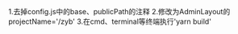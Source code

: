 1.去掉config.js中的base、publicPath的注释
2.修改为AdminLayout的projectName='/zyb'
3.在cmd、terminal等终端执行'yarn build'
